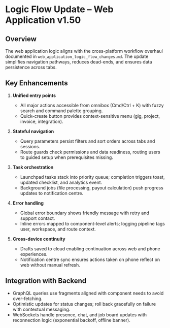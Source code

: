 # Logic Flow Update – Web Application v1.50

## Overview
The web application logic aligns with the cross-platform workflow overhaul documented in `web_application_logic_flow_changes.md`. The update simplifies navigation pathways, reduces dead-ends, and ensures data persistence across tabs.

## Key Enhancements
1. **Unified entry points**
   - All major actions accessible from omnibox (Cmd/Ctrl + K) with fuzzy search and command palette grouping.
   - Quick-create button provides context-sensitive menu (gig, project, invoice, integration).

2. **Stateful navigation**
   - Query parameters persist filters and sort orders across tabs and sessions.
   - Route guards check permissions and data readiness, routing users to guided setup when prerequisites missing.

3. **Task orchestration**
   - Launchpad tasks stack into priority queue; completion triggers toast, updated checklist, and analytics event.
   - Background jobs (file processing, payout calculation) push progress updates to notification centre.

4. **Error handling**
   - Global error boundary shows friendly message with retry and support contact.
   - Inline errors mapped to component-level alerts; logging pipeline tags user, workspace, and route context.

5. **Cross-device continuity**
   - Drafts saved to cloud enabling continuation across web and phone experiences.
   - Notification centre sync ensures actions taken on phone reflect on web without manual refresh.

## Integration with Backend
- GraphQL queries use fragments aligned with component needs to avoid over-fetching.
- Optimistic updates for status changes; roll back gracefully on failure with contextual messaging.
- WebSockets handle presence, chat, and job board updates with reconnection logic (exponential backoff, offline banner).
